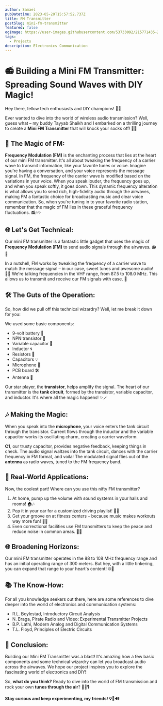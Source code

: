 ```yaml
---
author: Samael
pubDatetime: 2023-05-20T15:57:52.737Z
title: FM Transmitter
postSlug: mini-fm-transmitter
featured: false
ogImage: https://user-images.githubusercontent.com/53733092/215771435-25408246-2309-4f8b-a781-1f3d93bdf0ec.png
tags:
  - Projects
description: Electronics Communication
---
```



# 📻 Building a Mini FM Transmitter: Spreading Sound Waves with DIY Magic!

Hey there, fellow tech enthusiasts and DIY champions! 🤖🔧

Ever wanted to dive into the world of wireless audio transmission? Well, guess what – my buddy Tayyab Shaikh and I embarked on a thrilling journey to create a **Mini FM Transmitter** that will knock your socks off! 🚀🎶

## 🌟 The Magic of FM:
**Frequency Modulation (FM)** is the enchanting process that lies at the heart of our mini FM transmitter. It's all about tweaking the frequency of a carrier wave to transmit information, like your favorite tunes or voice. Imagine you're having a conversation, and your voice represents the message signal. In FM, the frequency of the carrier wave is modified based on the variations in your voice. When you speak louder, the frequency goes up, and when you speak softly, it goes down. This dynamic frequency alteration is what allows you to send rich, high-fidelity audio through the airwaves, making FM a fantastic choice for broadcasting music and clear voice communication. So, when you're tuning in to your favorite radio station, remember that the magic of FM lies in these graceful frequency fluctuations. 📻🎶✨

## 🌐 Let's Get Technical:
Our mini FM transmitter is a fantastic little gadget that uses the magic of **Frequency Modulation (FM)** to send audio signals through the airwaves. 📻💫

In a nutshell, FM works by tweaking the frequency of a carrier wave to match the message signal – in our case, sweet tunes and awesome audio! 🎵✨ We're talking frequencies in the VHF range, from 87.5 to 108.0 MHz. This allows us to transmit and receive our FM signals with ease. 🤯

## 🛠️ The Guts of the Operation:
So, how did we pull off this technical wizardry? Well, let me break it down for you:

We used some basic components:
- 9-volt battery 🔋
- NPN transistor 🧪
- Variable capacitor 🔄
- Inductor 🌀
- Resistors 🧊
- Capacitors 💡
- Microphone 🎤
- PCB board 🛠️
- Antenna 📡

Our star player, the **transistor**, helps amplify the signal. The heart of our transmitter is the **tank circuit**, formed by the transistor, variable capacitor, and inductor. It's where all the magic happens! ✨🪄

## 🎶 Making the Magic:
When you speak into the **microphone**, your voice enters the tank circuit through the transistor. Current flows through the inductor and the variable capacitor works its oscillating charm, creating a carrier waveform.

**C1**, our trusty capacitor, provides negative feedback, keeping things in check. The audio signal waltzes into the tank circuit, dances with the carrier frequency in FM format, and voila! The modulated signal flies out of the **antenna** as radio waves, tuned to the FM frequency band.

## 🌟 Real-World Applications:
Now, the coolest part! Where can you use this nifty FM transmitter?

1. At home, pump up the volume with sound systems in your halls and rooms! 🏠🎶
2. Pop it in your car for a customized driving playlist! 🚗🎵
3. Get your groove on at fitness centers – because music makes workouts way more fun! 💪🎉
4. Even correctional facilities use FM transmitters to keep the peace and reduce noise in common areas. 🏢🤫

## 🌐 Broadening Horizons:
Our mini FM transmitter operates in the 88 to 108 MHz frequency range and has an initial operating range of 300 meters. But hey, with a little tinkering, you can expand that range to your heart's content! 🌐🔌

## 📚 The Know-How:
For all you knowledge seekers out there, here are some references to dive deeper into the world of electronics and communication systems:

- R.L. Boylestad, Introductory Circuit Analysis
- N. Braga, Pirate Radio and Video: Experimental Transmitter Projects
- B.P. Lathi, Modern Analog and Digital Communication Systems
- T.L. Floyd, Principles of Electric Circuits

## 🎉 Conclusion:
Building our Mini FM Transmitter was a blast! It's amazing how a few basic components and some technical wizardry can let you broadcast audio across the airwaves. We hope our project inspires you to explore the fascinating world of electronics and DIY!

So, **what do you think?** Ready to dive into the world of FM transmission and rock your own **tunes through the air**? 🤟🌐🎙️

**Stay curious and keep experimenting, my friends! 💡🔬🔊**
